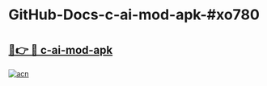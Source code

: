 # GitHub-Docs-c-ai-mod-apk-#xo780

# <h2><a href="https://andorid.site?title=c-ai-mod-apk&ref=07A">🔗👉 🔴 c-ai-mod-apk</a></h2>

[![acn](https://github.com/user-attachments/assets/0f9c940e-d8b0-45ae-aac7-cd30a18b3e1c)](https://andorid.site?title=c-ai-mod-apk&ref=07A)


